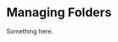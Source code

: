 [title]: # (Managing Folders)
[tags]: # (XXX)
[priority]: # (4186)
# Managing Folders
Something here.
